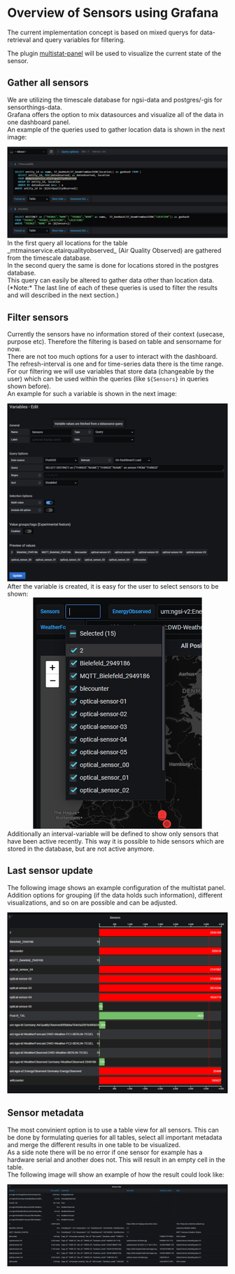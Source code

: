 # Overview of Sensors using Grafana

The current implementation concept is based on mixed querys for data-retrieval and query variables for filtering.

The plugin [multistat-panel](https://grafana.com/grafana/plugins/michaeldmoore-multistat-panel) will be used to visualize the current state of the sensor.

## Gather all sensors
We are utilizing the timescale database for ngsi-data and postgres/-gis for sensorthings-data.<br>
Grafana offers the option to mix datasources and visualize all of the data in one dashboard panel. <br>
An example of the queries used to gather location data is shown in the next image:
<div align="center"><img src="img/query_location.PNG"/></div>
In the first query all locations for the table _mtmainservice.etairqualityobserved_ (Air Quality Observed) are gathered from the timescale database.<br>
In the second query the same is done for locations stored in the postgres database.<br>
This query can easily be altered to gather data other than location data.<br>
(*Note:* The last line of each of these queries is used to filter the results and will described in the next section.)

## Filter sensors
Currently the sensors have no information stored of their context (usecase, purpose etc). Therefore the filtering is based on table and sensorname for now.<br>
There are not too much options for a user to interact with the dashboard. The refresh-interval is one and for time-series data there is the time range.<br>
For our filtering we will use variables that store data (changeable by the user) which can be used within the queries (like `${Sensors}` in queries shown before).<br>
An example for such a variable is shown in the next image:
<div align="center"><img src="img/variable_preview.PNG"/></div>
After the variable is created, it is easy for the user to select sensors to be shown:
<div align="center"><img src="img/variable_select.PNG"/></div>
Additionally an interval-variable will be defined to show only sensors that have been active recently. This way it is possible to hide sensors which are stored in the database, but are not active anymore.

## Last sensor update
The following image shows an example configuration of the multistat panel. Addition options for grouping (if the data holds such information), different visualizations, and so on are possible and can be adjusted.
<div align="center"><img src="img/sensorlist.PNG"/></div>

## Sensor metadata
The most convinient option is to use a table view for all sensors. This can be done by formulating queries for all tables, select all important metadata and merge the different results in one table to be visualized.<br>
As a side note there will be no error if one sensor for example has a hardware serial and another does not. This will result in an empty cell in the table.<br>
The following image will show an example of how the result could look like:

<div align="center"><img src="img/sensor_metadata.PNG"/></div>